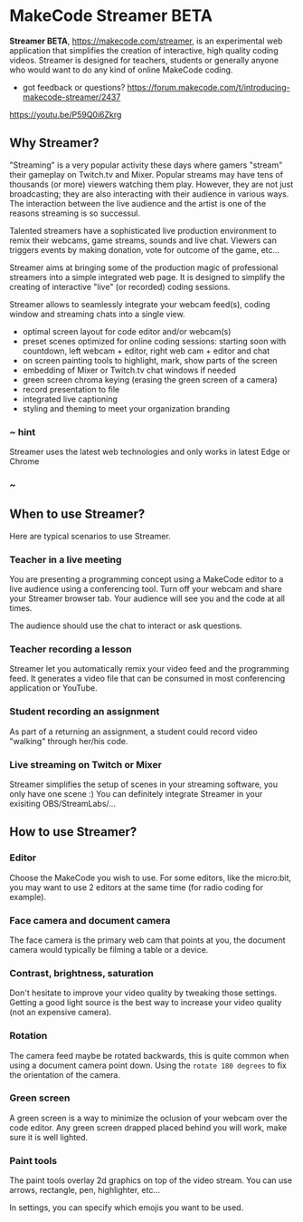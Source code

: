 # MakeCode Streamer BETA

**Streamer BETA**, https://makecode.com/streamer, is an experimental web application that simplifies the creation of 
interactive, high quality coding videos. Streamer is designed for teachers, students or
generally anyone who would want to do any kind of online MakeCode coding.

* got feedback or questions? https://forum.makecode.com/t/introducing-makecode-streamer/2437

https://youtu.be/P59Q0i6Zkrg

## Why Streamer?

"Streaming" is a very popular activity these days where gamers "stream" their gameplay on Twitch.tv and Mixer. Popular streams may have tens of thousands (or more) viewers watching them play. However, they are not just broadcasting; they are also interacting with their audience in various ways. The interaction between the live audience and the artist is one of the reasons streaming is so successul.

Talented streamers have a sophisticated live production environment to remix their webcams, game streams, sounds and live chat. Viewers can triggers events by making donation, vote for outcome of the game, etc...

Streamer aims at bringing some of the production magic of professional streamers into a simple integrated web page. It is designed to simplify the creating of interactive "live" (or recorded) coding sessions.

Streamer allows to seamlessly integrate your webcam feed(s), coding window and streaming chats into a single view.

* optimal screen layout for code editor and/or webcam(s)
* preset scenes optimized for online coding sessions: starting soon with countdown, left webcam + editor, right web cam + editor and chat
* on screen painting tools to highlight, mark, show parts of the screen
* embedding of Mixer or Twitch.tv chat windows if needed
* green screen chroma keying (erasing the green screen of a camera)
* record presentation to file
* integrated live captioning
* styling and theming to meet your organization branding

### ~ hint

Streamer uses the latest web technologies and only works in latest Edge or Chrome

### ~

## When to use Streamer?

Here are typical scenarios to use Streamer.

### Teacher in a live meeting

You are presenting a programming concept using a MakeCode editor to a live audience using
a conferencing tool. Turn off your webcam and share your Streamer browser tab. Your audience will see you and the code at all times.

The audience should use the chat to interact or ask questions.

### Teacher recording a lesson

Streamer let you automatically remix your video feed and the programming feed. It generates a video file that can be consumed in most conferencing application or YouTube.

### Student recording an assignment

As part of a returning an assignment, a student could record video "walking" through her/his code.

### Live streaming on Twitch or Mixer

Streamer simplifies the setup of scenes in your streaming software, you only have one scene :) You can definitely integrate Streamer in your exisiting OBS/StreamLabs/...

## How to use Streamer?

### Editor

Choose the MakeCode you wish to use. For some editors, like the micro:bit, you may want to use 2 editors at the same time (for radio coding for example).

### Face camera and document camera

The face camera is the primary web cam that points at you, the document camera would typically be filming a table or a device.

### Contrast, brightness, saturation

Don't hesitate to improve your video quality by tweaking those settings. Getting a good light source is the best way to increase your video quality (not an expensive camera).

### Rotation

The camera feed maybe be rotated backwards, this is quite common when using a document camera point down. Using the ``rotate 180 degrees`` to fix the orientation of the camera.

### Green screen

A green screen is a way to minimize the oclusion of your webcam over the code editor. Any green screen drapped placed behind you will work, make sure it is well lighted.

### Paint tools

The paint tools overlay 2d graphics on top of the video stream. You can use arrows, rectangle,
pen, highlighter, etc...

In settings, you can specify which emojis you want to be used.
